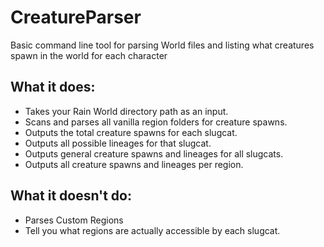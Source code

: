 # CreatureParser
Basic command line tool for parsing World files and listing what creatures spawn in the world for each character

## What it does:
- Takes your Rain World directory path as an input.
- Scans and parses all vanilla region folders for creature spawns.
- Outputs the total creature spawns for each slugcat.
- Outputs all possible lineages for that slugcat.
- Outputs general creature spawns and lineages for all slugcats.
- Outputs all creature spawns and lineages per region.

## What it doesn't do:
- Parses Custom Regions
- Tell you what regions are actually accessible by each slugcat.
